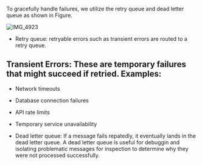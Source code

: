 To gracefully handle failures, we utilize the retry queue and dead letter queue as shown in Figure.

![IMG_4923](https://github.com/user-attachments/assets/1975a2bd-5703-4a61-8e2c-ed3ae0e8185f)

* Retry queue: retryable errors such as transient errors are routed to a retry queue.

## Transient Errors: These are temporary failures that might succeed if retried. Examples:

* Network timeouts
* Database connection failures
* API rate limits
* Temporary service unavailability

* Dead letter queue: If a message fails repatedly, it eventually lands in the dead letter queue. A dead letter queue is useful for debuggin and isolating problematic messages for inspection to determine why they were not processed successfully.
